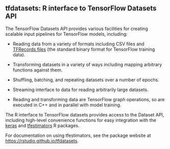 
## tfdatasets: R interface to TensorFlow Datasets API

The TensorFlow Datasets API provides various facilities for creating scalable input pipelines for TensorFlow models, including:

- Reading data from a variety of formats including CSV files and [TFRecords files](https://www.tensorflow.org/api_guides/python/python_io#tfrecords_format_details) (the standard binary format for TensorFlow training data).

- Transforming datasets in a variety of ways including mapping arbitrary functions against them.

- Shuffling, batching, and repeating datasets over a number of epochs.

- Streaming interface to data for reading arbitrarily large datasets.

- Reading and transforming data are TensorFlow graph operations, so are executed in C++ and in parallel with model training.

The R interface to TensorFlow datasets provides access to the Dataset API, including high-level convenience functions for easy integration with the [keras](https://tensorflow.rstudio.com/keras) and [tfestimators](https://tensorflow.rstudio.com/tfestimators) R packages.

For documentation on using tfestimators, see the package website at https://rstudio.github.io/tfdatasets.
